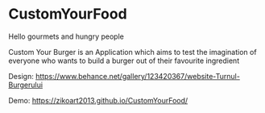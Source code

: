 # CustomYourFood

Hello gourmets and hungry people

Custom Your Burger is an Application which aims to test the imagination of everyone who wants to build a burger out of their favourite ingredient

Design: https://www.behance.net/gallery/123420367/website-Turnul-Burgerului

Demo: https://zikoart2013.github.io/CustomYourFood/
